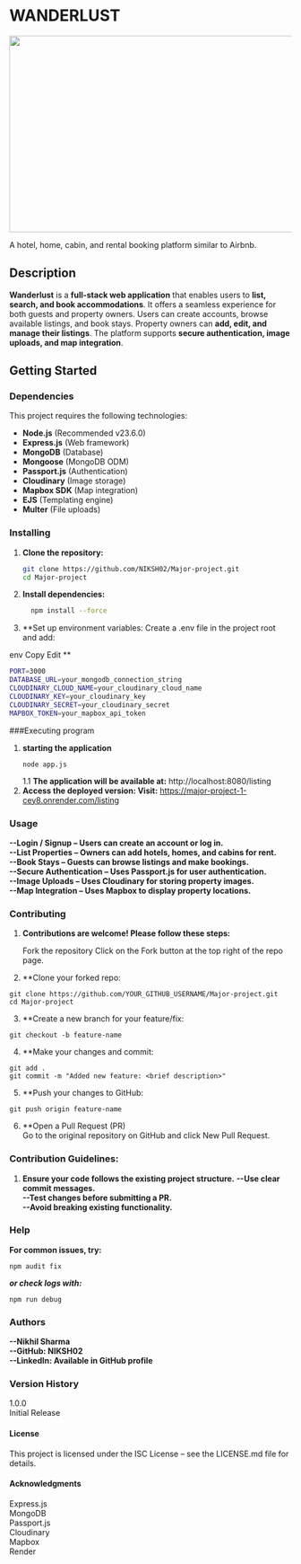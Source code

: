 # WANDERLUST
<img src="https://socialify.git.ci/NIKSH02/Major-project/image?description=1&language=1&name=1&owner=1&pattern=Plus&theme=Auto" height="350" width="7500">

A hotel, home, cabin, and rental booking platform similar to Airbnb.

## Description

**Wanderlust** is a **full-stack web application** that enables users to **list, search, and book accommodations**. It offers a seamless experience for both guests and property owners. Users can create accounts, browse available listings, and book stays. Property owners can **add, edit, and manage their listings**. The platform supports **secure authentication, image uploads, and map integration**.

## Getting Started

### Dependencies

This project requires the following technologies:

- **Node.js** (Recommended v23.6.0)
- **Express.js** (Web framework)
- **MongoDB** (Database)
- **Mongoose** (MongoDB ODM)
- **Passport.js** (Authentication)
- **Cloudinary** (Image storage)
- **Mapbox SDK** (Map integration)
- **EJS** (Templating engine)
- **Multer** (File uploads)

### Installing

1. **Clone the repository:**
   ```bash
   git clone https://github.com/NIKSH02/Major-project.git
   cd Major-project

2. **Install dependencies:**
   ```bash
     npm install --force
4. **Set up environment variables: Create a .env file in the project root and add:

env
Copy
Edit
**
  ```bash
  PORT=3000
  DATABASE_URL=your_mongodb_connection_string
  CLOUDINARY_CLOUD_NAME=your_cloudinary_cloud_name
  CLOUDINARY_KEY=your_cloudinary_key
  CLOUDINARY_SECRET=your_cloudinary_secret
  MAPBOX_TOKEN=your_mapbox_api_token

```
###Executing program
1. **starting the application**
   ```
   node app.js
   ```
    1.1 **The application will be available at:**
      http://localhost:8080/listing
3. **Access the deployed version: Visit:**
  https://major-project-1-cey8.onrender.com/listing
  
### Usage

<b>--Login / Signup – Users can create an account or log in.</b></br>
<b>--List Properties – Owners can add hotels, homes, and cabins for rent.</b></br>
<b>--Book Stays – Guests can browse listings and make bookings.</b></br>
<b>--Secure Authentication – Uses Passport.js for user authentication.</b></br>
<b>--Image Uploads – Uses Cloudinary for storing property images.</b></br>
<b>--Map Integration – Uses Mapbox to display property locations.</b></br>

### Contributing
1. **Contributions are welcome! Please follow these steps:**

    Fork the repository
    Click on the Fork button at the top right of the repo page.

2. **Clone your forked repo:
  ```
git clone https://github.com/YOUR_GITHUB_USERNAME/Major-project.git
cd Major-project
```
3. **Create a new branch for your feature/fix:
```
git checkout -b feature-name
```
4. **Make your changes and commit:
```
git add .
git commit -m "Added new feature: <brief description>"
```
5. **Push your changes to GitHub:
```
git push origin feature-name
```
6. **Open a Pull Request (PR)</br>
Go to the original repository on GitHub and click New Pull Request.

### Contribution Guidelines:

1. **Ensure your code follows the existing project structure.**
<b>--Use clear commit messages.</b></br>
<b>--Test changes before submitting a PR.</b></br>
<b>--Avoid breaking existing functionality.</b></br>
### Help
**For common issues, try:**

```
npm audit fix
```
***or check logs with:***
```
npm run debug
```
### Authors
<b>--Nikhil Sharma</b></br>
<b>--GitHub: NIKSH02</b></br>
<b>--LinkedIn: Available in GitHub profile</b></br>

### Version History
1.0.0</b></br>
Initial Release</b></br>
#### License
This project is licensed under the ISC License – see the LICENSE.md file for details.

#### Acknowledgments
Express.js</b></br>
MongoDB</b></br>
Passport.js</b></br>
Cloudinary</b></br>
Mapbox</b></br>
Render</b></br>


